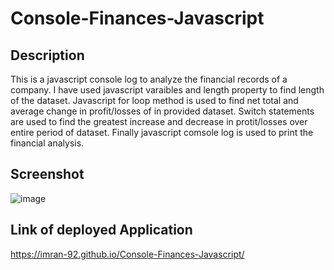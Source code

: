 # Console-Finances-Javascript

## Description
This is a javascript console log to analyze the financial records of a company. I have used javascript varaibles and length property to find length of the dataset. Javascript for loop method is used to find net total and average change in profit/losses of in provided dataset. Switch statements are used to find the greatest increase and decrease in protit/losses over entire period of dataset. Finally javascript comsole log is used to print the financial analysis.

## Screenshot
![image](https://user-images.githubusercontent.com/111693779/211683756-a1f063bd-4b32-4a9a-a782-9a386cac1a57.png)

## Link of deployed Application
https://imran-92.github.io/Console-Finances-Javascript/
